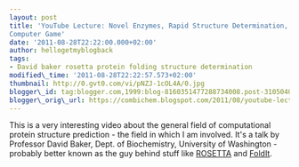 ```yaml
---
layout: post
title: 'YouTube Lecture: Novel Enzymes, Rapid Structure Determination, and an Online
Computer Game'
date: '2011-08-28T22:22:00.000+02:00'
author: hellogetmyblogback
tags:
- David baker rosetta protein folding structure determination
modified\_time: '2011-08-28T22:22:57.573+02:00'
thumbnail: http://0.gvt0.com/vi/pNZJ-1cOL4A/0.jpg
blogger\_id: tag:blogger.com,1999:blog-8160351477288734008.post-3105040413749703355
blogger\_orig\_url: https://combichem.blogspot.com/2011/08/youtube-lecture-novel-enzymes-rapid.html
---
```


This is a very interesting video about the general field of computational protein structure prediction - the field in which I am involved. It's a talk by Professor David Baker, Dept. of Biochemistry, University of Washington - probably better known as the guy behind stuff like [ROSETTA](http://boinc.bakerlab.org/) and [FoldIt](http://fold.it/portal/).





